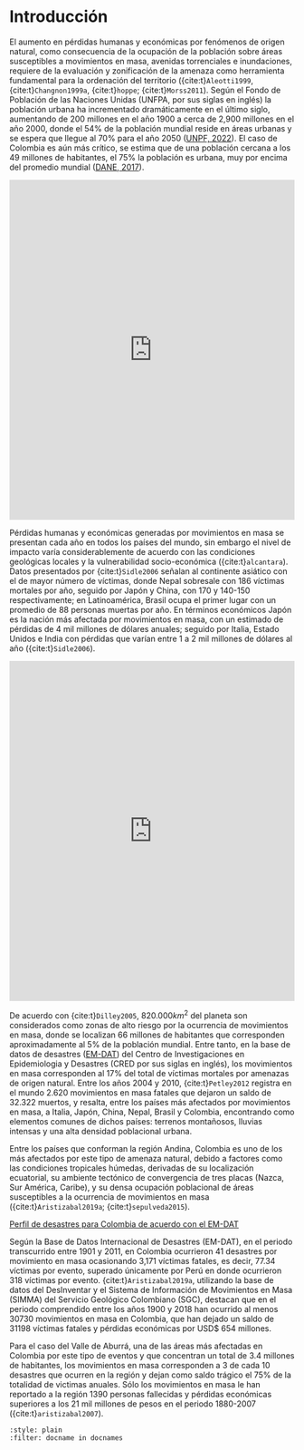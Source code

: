 # Introducción

El aumento en pérdidas humanas y económicas por fenómenos de origen natural, como consecuencia de la ocupación de la población sobre áreas susceptibles a movimientos en masa, avenidas torrenciales e inundaciones, requiere de la evaluación y zonificación de la amenaza como herramienta fundamental para la ordenación del territorio ({cite:t}`Aleotti1999`, {cite:t}`Changnon1999a`, {cite:t}`hoppe`; {cite:t}`Morss2011`). Según el Fondo de Población de las Naciones Unidas (UNFPA, por sus siglas en inglés) la población urbana ha incrementado dramáticamente en el último siglo, aumentando de 200 millones en el año 1900 a cerca de 2,900 millones en el año 2000, donde el 54% de la población mundial reside en áreas urbanas y se espera que llegue al 70% para el año 2050 ([UNPF, 2022](https://www.un-ilibrary.org/content/books/9789210015004)). El caso de Colombia es aún más crítico, se estima que de una población cercana a los 49 millones de habitantes, el 75% la población es urbana, muy por encima del promedio mundial ([DANE, 2017](https://www.dane.gov.co/)). 

<div>
  <iframe loading="lazy" 
        style="width: 100%; height: 600px; border: 0px none;" src="https://ourworldindata.org/grapher/number-of-natural-disaster-events">
  </iframe>
</div>

Pérdidas humanas y económicas generadas por movimientos en masa se presentan cada año en todos los países del mundo, sin embargo el nivel de impacto varía considerablemente de acuerdo con las condiciones geológicas locales y la vulnerabilidad socio-económica ({cite:t}`alcantara`). Datos presentados por {cite:t}`Sidle2006` señalan al continente asiático con el de mayor número de víctimas, donde Nepal sobresale con 186 víctimas mortales por año, seguido por Japón y China, con 170 y 140-150 respectivamente; en Latinoamérica, Brasil ocupa el primer lugar con un promedio de 88 personas muertas por año. En términos económicos  Japón es la nación más afectada por movimientos en masa, con un estimado de pérdidas de 4 mil millones de dólares anuales; seguido por Italia, Estado Unidos e India con pérdidas que varían entre 1 a 2 mil millones de dólares al año ({cite:t}`Sidle2006`). 

<div>
  <iframe src="https://ourworldindata.org/grapher/direct-disaster-loss-as-a-share-of-gdp" loading="lazy" style="width: 100%; height: 600px; border: 0px none;"></iframe>
</div>

De acuerdo con {cite:t}`Dilley2005`, 820.000$km^2$ del planeta son considerados como zonas de alto riesgo por la ocurrencia de movimientos en masa, donde se localizan 66 millones de habitantes que corresponden aproximadamente al 5% de la población mundial. Entre tanto, en la base de datos de desastres ([EM-DAT](https://www.emdat.be/)) del Centro de Investigaciones en Epidemiologia y Desastres (CRED por sus siglas en inglés), los movimientos en masa corresponden al 17% del total de víctimas mortales por amenazas de origen natural. Entre los años 2004 y 2010, {cite:t}`Petley2012` registra en el mundo 2.620 movimientos en masa fatales que dejaron un saldo de 32.322 muertos, y resalta, entre los países más afectados por movimientos en masa, a Italia, Japón, China, Nepal, Brasil y Colombia, encontrando como elementos comunes de dichos países: terrenos montañosos, lluvias intensas y una alta densidad poblacional urbana.

Entre los países que conforman la región Andina, Colombia es uno de los más afectados por este tipo de amenaza natural, debido 
a factores como las condiciones tropicales húmedas, derivadas de su localización ecuatorial, su ambiente tectónico de convergencia de tres 
placas (Nazca, Sur América, Caribe), y su densa ocupación poblacional de áreas susceptibles a la ocurrencia de movimientos en masa 
({cite:t}`Aristizabal2019a`; {cite:t}`sepulveda2015`).

[Perfil de desastres para Colombia de acuerdo con el EM-DAT](https://www.emdat.be/emdat_atlas/sub_html_pages/sub_html_COL.html)

Según la Base de Datos Internacional de Desastres (EM-DAT), en el periodo transcurrido entre 1901 y 2011, en Colombia ocurrieron 
41 desastres por movimiento en masa ocasionando 3,171 víctimas fatales, es decir, 77.34 víctimas por evento, superado únicamente por 
Perú en donde ocurrieron 318 víctimas por evento. {cite:t}`Aristizabal2019a`, utilizando la base de datos del 
DesInventar y el Sistema de Información de Movimientos en Masa (SIMMA) del Servicio Geológico Colombiano (SGC), destacan que 
en el periodo comprendido entre los años 1900 y 2018 han ocurrido al menos 30730 movimientos en masa en Colombia, que han dejado un saldo de 31198 víctimas fatales y pérdidas económicas por USD$ 654 millones.

Para el caso del Valle de Aburrá, una de las áreas más afectadas en Colombia por este tipo de eventos y que concentran un total de 3.4 millones de habitantes, los movimientos en masa corresponden a 3 de cada 10 desastres que ocurren en la región y dejan como saldo trágico el 75% de la totalidad de victimas anuales. Sólo los movimientos en masa le han reportado a la región 1390 personas fallecidas y pérdidas económicas superiores a los 21 mil millones de pesos en el periodo 1880-2007 ({cite:t}`aristizabal2007`). 

```{bibliography}
:style: plain
:filter: docname in docnames
```

